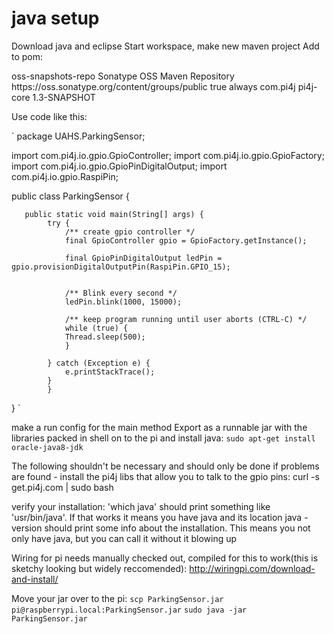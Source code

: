 # java setup
Download java and eclipse
Start workspace, make new maven project
Add to pom:

  <repositories>
	<repository>
		<id>oss-snapshots-repo</id>
		<name>Sonatype OSS Maven Repository</name>
		<url>https://oss.sonatype.org/content/groups/public</url>
		<snapshots>
			<enabled>true</enabled>
			<updatePolicy>always</updatePolicy>
		</snapshots>
	</repository>
</repositories>
  <dependencies>
<dependency>
    <groupId>com.pi4j</groupId>
    <artifactId>pi4j-core</artifactId>
   <version>1.3-SNAPSHOT</version>
</dependency>
  </dependencies>

Use code like this:

`
package UAHS.ParkingSensor;

import com.pi4j.io.gpio.GpioController;
import com.pi4j.io.gpio.GpioFactory;
import com.pi4j.io.gpio.GpioPinDigitalOutput;
import com.pi4j.io.gpio.RaspiPin;

public class ParkingSensor {

	   public static void main(String[] args) {
		    try {
		        /** create gpio controller */
		        final GpioController gpio = GpioFactory.getInstance();

		        final GpioPinDigitalOutput ledPin = gpio.provisionDigitalOutputPin(RaspiPin.GPIO_15);


		        /** Blink every second */
		        ledPin.blink(1000, 15000);

		        /** keep program running until user aborts (CTRL-C) */
		        while (true) {
		        Thread.sleep(500);
		        }

		    } catch (Exception e) {
		        e.printStackTrace();
		    }
		    }
}
`

make a run config for the main method
Export as a runnable jar with the libraries packed in
shell on to the pi and install java:
`
sudo apt-get install oracle-java8-jdk
`

The following shouldn't be necessary and should only be done if problems are found - install the pi4j libs that allow you to talk to the gpio pins:
curl -s get.pi4j.com | sudo bash

verify your installation:
'which java' should print something like 'usr/bin/java'.  If that works it means you have java and its location
java -version should print some info about the installation.  This means you not only have java, but you can call it without it blowing up

Wiring for pi needs manually checked out, compiled for this to work(this is sketchy looking but widely reccomended):
http://wiringpi.com/download-and-install/

Move your jar over to the pi:
`
scp ParkingSensor.jar pi@raspberrypi.local:ParkingSensor.jar
`
`
sudo java -jar ParkingSensor.jar
`


